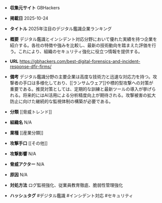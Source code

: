 - **収集元サイト**
GBHackers

- **掲載日**
2025-10-24

- **タイトル**
2025年注目のデジタル鑑識企業ランキング

- **概要**
デジタル鑑識とインシデント対応分野において優れた実績を持つ企業を紹介する。各社の特徴や強みを比較し、最新の技術動向を踏まえた評価を行う。これにより、組織のセキュリティ強化に役立つ情報を提供する。

- **URL**
https://gbhackers.com/best-digital-forensics-and-incident-response-dfir-firms/

- **備考**
デジタル鑑識分野の主要企業は高度な技術力と迅速な対応力を持つ。攻撃者の手口は多様化しており、[[ランサムウェア]]や標的型攻撃への対策が重要である。推奨対策としては、定期的な訓練と最新ツールの導入が挙げられる。将来的にはAI活用による分析精度向上が期待される。攻撃被害の拡大防止に向けた継続的な監視体制の構築が必要である。

- **分類**
[[脅威トレンド]]

- **組織名**
N/A

- **業種**
[[産業分類]]

- **攻撃手口**
[[その他]]

- **攻撃影響**
N/A

- **脅威アクター**
N/A

- **原因**
N/A

- **対処方法**
ログ監視強化、従業員教育徹底、脆弱性管理強化

- **ハッシュタグ**
#デジタル鑑識 #インシデント対応 #セキュリティ
